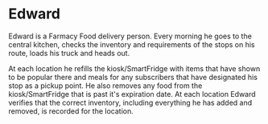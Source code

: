 # Edward

Edward is a Farmacy Food delivery person. Every morning he goes to the central kitchen, checks the inventory and requirements of the stops on his route, loads his truck and heads out.

At each location he refills the kiosk/SmartFridge with items that have shown to be popular there and meals for any subscribers that have designated his stop as a pickup point. He also removes any food from the kiosk/SmartFridge that is past it's expiration date. At each location Edward verifies that the correct inventory, including everything he has added and removed, is recorded for the location.
